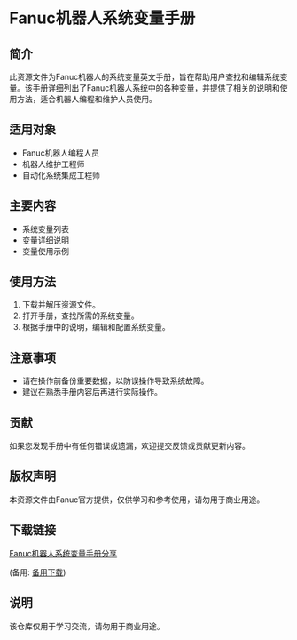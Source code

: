 # Fanuc机器人系统变量手册

## 简介
此资源文件为Fanuc机器人的系统变量英文手册，旨在帮助用户查找和编辑系统变量。该手册详细列出了Fanuc机器人系统中的各种变量，并提供了相关的说明和使用方法，适合机器人编程和维护人员使用。

## 适用对象
- Fanuc机器人编程人员
- 机器人维护工程师
- 自动化系统集成工程师

## 主要内容
- 系统变量列表
- 变量详细说明
- 变量使用示例

## 使用方法
1. 下载并解压资源文件。
2. 打开手册，查找所需的系统变量。
3. 根据手册中的说明，编辑和配置系统变量。

## 注意事项
- 请在操作前备份重要数据，以防误操作导致系统故障。
- 建议在熟悉手册内容后再进行实际操作。

## 贡献
如果您发现手册中有任何错误或遗漏，欢迎提交反馈或贡献更新内容。

## 版权声明
本资源文件由Fanuc官方提供，仅供学习和参考使用，请勿用于商业用途。

## 下载链接
[Fanuc机器人系统变量手册分享](https://pan.quark.cn/s/c1ea64015c99) 

(备用: [备用下载](https://pan.baidu.com/s/1X4oawlKjLkdsjOe-IOBAkg?pwd=1234))

## 说明

该仓库仅用于学习交流，请勿用于商业用途。
